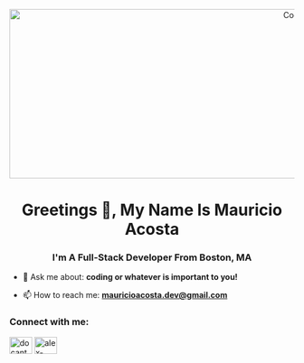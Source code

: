 <p align = "center">
<img align = "center" alt="Coding" width="1000" height = "300" src="https://lh3.googleusercontent.com/j9P3Oxt9qoUcZMr1u0F2ORIwNk0Th51jaT5JQUUrNI8jF4XthgYhdpDH0u4_rrITLi6Ebh1e6Tjgk2O3jxWBjsGCRmFeCZ6vThWx=w600">
</p>

<h1 align="center">Greetings 👋, My Name Is Mauricio Acosta</h1>
<h3 align="center">I'm A Full-Stack Developer From Boston, MA</h3>

- 💬 Ask me about: **coding or whatever is important to you!**

- 📫 How to reach me: **mauricioacosta.dev@gmail.com**

<h3 align="left">Connect with me:</h3>
<p align="left">
<a href="https://twitter.com/mauricioTechDev" target="_blank" rel="noopener noreferrer"><img align="center" src="https://raw.githubusercontent.com/rahuldkjain/github-profile-readme-generator/master/src/images/icons/Social/twitter.svg" alt="docantodev" height="30" width="40" /></a>
<a href="https://www.linkedin.com/in/mauriciotechdev/" target="_blank" rel="noopener noreferrer"><img align="center" src="https://raw.githubusercontent.com/rahuldkjain/github-profile-readme-generator/master/src/images/icons/Social/linked-in-alt.svg" alt="alex-docanto" height="30" width="40" /></a>
</p>

